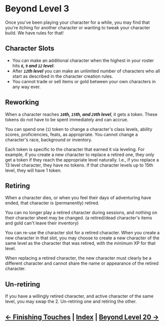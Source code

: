 # Beyond Level 3
Once you've been playing your character for a while, you may find that you're itching for another character or wanting to tweak your character build. We have rules for that!

## Character Slots

* You can make an additional character when the highest in your roster hits ***`6`, `9` and `12` level***. 
* After ***`12`th level*** you can make an unlimited number of characters who all start as described in the character creation rules.
* You cannot trade or sell items or gold between your own characters in any way ever.

## Reworking

When a character reaches ***`10`th, `15`th, and `20`th level***, it gets a token. These tokens do not have to be spent immediately and can accrue.

You can spend one (`1`) token to change a character's class levels, ability scores, proficiencies, feats, as appropriate. 
You cannot change a character's race, background or inventory.

Each token is specific to the character that earned it via leveling. For example, if you create a new character to replace a retired one, they only get a token if they reach the appropriate level naturally. I.e., if you replace a 13 level character, they have no tokens. If that character levels up to 15th level, they will have 1 token.

## Retiring

When a character dies, or when you feel their days of adventuring have ended, that character is (permanently) retired.

You can no longer play a retired character during sessions, and nothing on their character sheet may be changed. (a retired/dead character's items and gold can't leave their inventory)

You can re-use the character slot for a retired character. When you create a new character in that slot, you may choose to create a new character of the same level as the character that was retired, with the minimum XP for that level.

When replacing a retired character, the new character must clearly be a different character and cannot share the name or appearance of the retired character.

## Un-retiring

If you have a willingly retired character, and active character of the same level, you may swap the 2. Un-retiring one and retiring the other.

## [← Finishing Touches](3_finishing_touches.md) | [Index](0_creation_index.md) | [Beyond Level 20 →](5_beyond_level_20.md)
